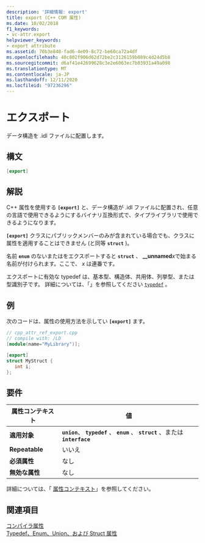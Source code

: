 ```yaml
---
description: '詳細情報: export'
title: export (C++ COM 属性)
ms.date: 10/02/2018
f1_keywords:
- vc-attr.export
helpviewer_keywords:
- export attribute
ms.assetid: 70b3e848-fad6-4e09-8c72-be60ca72a4df
ms.openlocfilehash: 40c802f906d62d72be2c3126159b089c4d24d5b8
ms.sourcegitcommit: d6af41e42699628c3e2e6063ec7b03931a49a098
ms.translationtype: MT
ms.contentlocale: ja-JP
ms.lasthandoff: 12/11/2020
ms.locfileid: "97236296"
---
```

# <a name="export"></a>エクスポート

データ構造を .idl ファイルに配置します。

## <a name="syntax"></a>構文

```cpp
[export]
```

## <a name="remarks"></a>解説

C++ 属性を使用する **`[export]`** と、データ構造が .idl ファイルに配置され、任意の言語で使用できるようにするバイナリ互換形式で、タイプライブラリで使用できるようになります。

**`[export]`** クラスにパブリックメンバーのみが含まれている場合でも、クラスに属性を適用することはできません (と同等 **`struct`** )。

名前 **`enum`** のないまたはをエクスポートすると **`struct`** 、 **__unnamed**<em>x</em>で始まる名前が付けられます。ここで、 *x* は連番です。

エクスポートに有効な typedef は、基本型、構造体、共用体、列挙型、または型識別子です。  詳細については、「」を参照してください [`typedef`](/windows/win32/Midl/typedef) 。

## <a name="example"></a>例

次のコードは、属性の使用方法を示してい **`[export]`** ます。

```cpp
// cpp_attr_ref_export.cpp
// compile with: /LD
[module(name="MyLibrary")];

[export]
struct MyStruct {
   int i;
};
```

## <a name="requirements"></a>要件

| 属性コンテキスト | 値 |
|-|-|
|**適用対象**|**`union`**、 **`typedef`** 、 **`enum`** 、 **`struct`** 、または **`interface`**|
|**Repeatable**|いいえ|
|**必須属性**|なし|
|**無効な属性**|なし|

詳細については、「 [属性コンテキスト](cpp-attributes-com-net.md#contexts)」を参照してください。

## <a name="see-also"></a>関連項目

[コンパイラ属性](compiler-attributes.md)<br/>
[Typedef、Enum、Union、および Struct 属性](typedef-enum-union-and-struct-attributes.md)
